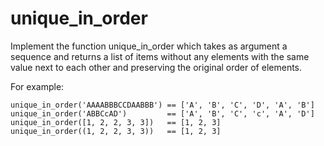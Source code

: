 # unique_in_order

Implement the function unique_in_order which takes as argument a sequence and returns a list of items without any elements with the same value next to each other and preserving the original order of elements.

For example:

```
unique_in_order('AAAABBBCCDAABBB') == ['A', 'B', 'C', 'D', 'A', 'B']
unique_in_order('ABBCcAD')         == ['A', 'B', 'C', 'c', 'A', 'D']
unique_in_order([1, 2, 2, 3, 3])   == [1, 2, 3]
unique_in_order((1, 2, 2, 3, 3))   == [1, 2, 3]
```
